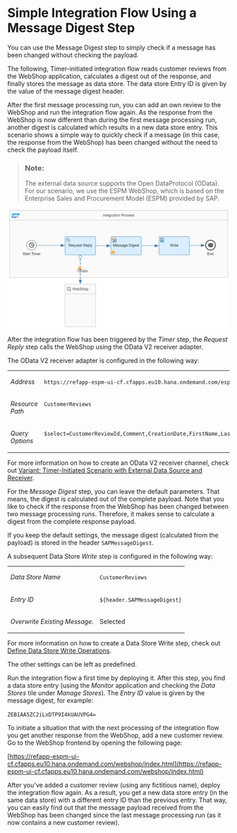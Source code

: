 <!-- loio8b5a7cefafd34ddeaee2827f4df0acde -->

# Simple Integration Flow Using a Message Digest Step

You can use the Message Digest step to simply check if a message has been changed without checking the payload.

The following, Timer-initiated integration flow reads customer reviews from the WebShop application, calculates a digest out of the response, and finally stores the message as data store. The data store Entry ID is given by the value of the message digest header.

After the first message processing run, you can add an own review to the WebShop and run the integration flow again. As the response from the WebShop is now different than during the first message processing run, another digest is calculated which results in a new data store entry. This scenario shows a simple way to quickly check if a message \(in this case, the response from the WebShop\) has been changed without the need to check the payload itself.

> ### Note:  
> The external data source supports the Open DataProtocol \(OData\). For our scenario, we use the ESPM WebShop, which is based on the Enterprise Sales and Procurement Model \(ESPM\) provided by SAP.

![](images/Message_Digest_Flow_fe5feca.png)

After the integration flow has been triggered by the *Timer* step, the *Request Reply* step calls the WebShop using the OData V2 receiver adapter.

The OData V2 receiver adapter is configured in the following way:


<table>
<tr>
<td valign="top">

*Address* 

</td>
<td valign="top">

`https://refapp-espm-ui-cf.cfapps.eu10.hana.ondemand.com/espm-cloud-web/espm.svc/` 

</td>
</tr>
<tr>
<td valign="top">

*Resource Path* 

</td>
<td valign="top">

`CustomerReviews` 

</td>
</tr>
<tr>
<td valign="top">

*Query Options* 

</td>
<td valign="top">

`$select=CustomerReviewId,Comment,CreationDate,FirstName,LastName,ProductId,Rating` 

</td>
</tr>
</table>

For more information on how to create an OData V2 receiver channel, check out [Variant: Timer-Initiated Scenario with External Data Source and Receiver](variant-timer-initiated-scenario-with-external-data-source-and-receiver-7e766dd.md).

For the *Message Digest* step, you can leave the default parameters. That means, the digest is calculated out of the complete payload. Note that you like to check if the response from the WebShop has been changed between two message processing runs. Therefore, it makes sense to calculate a digest from the complete response payload.

If you keep the default settings, the message digest \(calculated from the payload\) is stored in the header `SAPMessageDigest`.

A subsequent Data Store *Write* step is configured in the following way:


<table>
<tr>
<td valign="top">

*Data Store Name* 

</td>
<td valign="top">

`CustomerReviews` 

</td>
</tr>
<tr>
<td valign="top">

*Entry ID* 

</td>
<td valign="top">

`${header.SAPMessageDigest}` 

</td>
</tr>
<tr>
<td valign="top">

*Overwrite Existing Message.* 

</td>
<td valign="top">

Selected

</td>
</tr>
</table>

For more information on how to create a Data Store Write step, check out [Define Data Store Write Operations](define-data-store-write-operations-46260ee.md).

The other settings can be left as predefined.

Run the integration flow a first time by deploying it. After this step, you find a data store entry \(using the *Monitor* application and checking the *Data Stores* tile under *Manage Stores*\). The *Entry ID* value is given by the message digest, for example:

`ZEB1AA5ZC2iLxDTP9I4kUAUVPG4=`

To initiate a situation that with the next processing of the integration flow you get another response from the WebShop, add a new customer review. Go to the WebShop frontend by opening the following page:

[https://refapp-espm-ui-cf.cfapps.eu10.hana.ondemand.com/webshop/index.html](https://refapp-espm-ui-cf.cfapps.eu10.hana.ondemand.com/webshop/index.html)

After you've added a customer review \(using any fictitious name\), deploy the integration flow again. As a result, you get a new data store entry \(in the same data store\) with a different entry ID than the previous entry. That way, you can easily find out that the message payload received from the WebShop has been changed since the last message processing run \(as it now contains a new customer review\).

